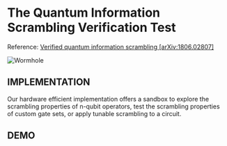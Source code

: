 # The Quantum Information Scrambling Verification Test


Reference: [Verified quantum information scrambling [arXiv:1806.02807]](https://arxiv.org/abs/1806.02807)

![Wormhole](https://github.com/hannahaih/QISA/blob/main/Quantum_Scrambling_Verification_Test/pics/wormhole.png)

## IMPLEMENTATION

Our hardware efficient implementation offers a sandbox to explore the scrambling properties of n-qubit operators, test the scrambling properties of custom gate sets, or apply tunable scrambling to a circuit.



## DEMO


```python

```
